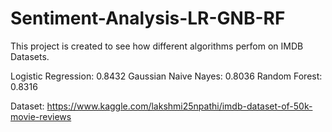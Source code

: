 # Sentiment-Analysis-LR-GNB-RF
This project is created to see how different algorithms perfom on IMDB Datasets.

Logistic Regression:  0.8432
Gaussian Naive Nayes:  0.8036
Random Forest:  0.8316

Dataset: https://www.kaggle.com/lakshmi25npathi/imdb-dataset-of-50k-movie-reviews



